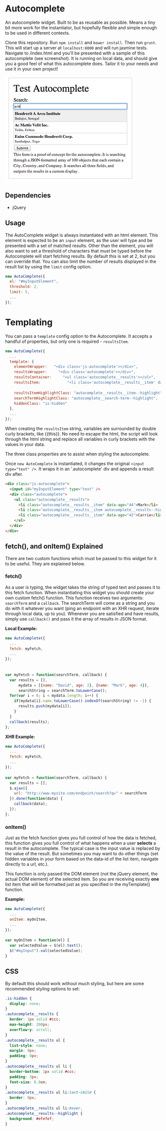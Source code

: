 Autocomplete
============

An autocomplete widget. Built to be as reusable as possible. Means a tiny bit more work for the instantiator, but hopefully flexible and simple enough to be used in different contexts.


Clone this repository. Run `npm install` and `bower install`. Then run `grunt`. This will start up a server at `localhost:8000` and will run jasmine tests. Navigate to /index.html and you'll be presented with a sample of this autocomplete (see screenshot). It is running on local data, and should give you a good feel of what this autocomplete does. Tailor it to your needs and use it in your own project!

![autocomplete](/autocomplete-example.png)

## Dependencies
* jQuery

## Usage
The AutoComplete widget is always instantiated with an html element. This element is expected to be an `input` element, as the user will type and be presented with a set of matched results. Other than the element, you will also want to set a threshold of characters that must be typed before the Autocomplete will start fetching results. By default this is set at 2, but you can override that. You can also limit the number of results displayed in the result list by using the `limit` config option.

```js
new AutoComplete({
  el: "#myInputElement",
  threshold: 2,
  limit: 5,
  ...
});
```

# Templating
You can pass a `template` config option to the Autocomplete. It accepts a handful of properties, but only one is required - `resultsItem`.
```js
new AutoComplete({
  ...
  template: {
    elementWrapper:   "<div class='js-autocomplete'></div>",
    resultsWrapper:     "<div class='autocomplete'></div>",
    resultsContainer:     "<ul class='autocomplete__results'></ul>",
    resultsItem:            "<li class='autocomplete__results__item' data-age='{{age}}'>{{name}}</li>",

    resultsItemHighlightClass: "autocomplete__results__item--highlight",
    searchTermHighlightClass: "autocomplete__search-term--highlight",
    hiddenClass: "is-hidden"
  },
  ...
});
```
When creating the `resultsItem` string, variables are surrounded by double curly brackets, like {{this}}. No need to escape the html, the script will look through the html string and replace all variables in curly brackets with the values in your data.

The three class properties are to assist when styling the autocomplete.

Once `new AutoComplete` is instantiated, it changes the original `<input type="text" />`. It wraps it in an '.autocomplete' div and appends a result div after.

```html
<div class="js-autocomplete">
  <input id="myInputElement" type="text" />
  <div class="autocomplete">
    <ul class="autocomplete__results">
      <li class="autocomplete__results__item" data-age="44">Mark</li>
      <li class="autocomplete__results__item autocomplete__results--highlight" data-age="24">Daniel</li>
      <li class="autocomplete__results__item" data-age="42">Carrie</li>
    </ul>
  </div>
</div>
```

## fetch(), and onItem() Explained
There are two custom functions which must be passed to this widget for it to be useful. They are explained below.

### fetch()
As a user is typing, the widget takes the string of typed text and passes it to this fetch function. When instantiating this widget you should create your own custom fetch() function. This function receives two arguments: `searchTerm` and a `callback`. The searchTerm will come as a string and you do with it whatever you want (ping an endpoint with an XHR request, iterate through local data, up to you). Whenever you are satisfied and have results, simply use `callback()` and pass it the array of results in JSON format.

**Local Example:**
```js
new AutoComplete({
  ...
  fetch: myFetch,
  ...
});


var myFetch = function(searchTerm, callback) {
  var results = [],
      mydata = [{name: "David", age: 2}, {name: "Mark", age: 4}],
      searchString = searchTerm.toLowerCase();
  for(var i = 0; i < mydata.length; i++) {
    if(mydata[i].name.toLowerCase().indexOf(searchString) != -1) {
      results.push(mydata[i]);
    }
  }
  callback(results);
};
```

**XHR Example:**
```js
new AutoComplete({
  ...
  fetch: myFetch,
  ...
});

var myFetch = function(searchTerm, callback) {
  var results = [];
  $.ajax({
    url: "http://www.mysite.com/endpoint/search?q=" + searchTerm
  }).done(function(data) {
    callback(data);
  });
};
```

### onItem()
Just as the fetch function gives you full control of how the data is fetched, this function gives you full control of what happens when a user **selects** a result in the autocomplete. The typical case is the input value is replaced by the value of the result. But sometimes you may want to do other things (set hidden variables in your form based on the data-id of the list item, navigate directly to a url, etc.).

This function is only passed the DOM element (not the jQuery element, the actual DOM element) of the selected item. So you are receiving exactly **one** list item that will be formatted just as you specified in the myTemplate() function.

**Example:**
```js
new AutoComplete({
  ...
  onItem: myOnItem,
  ...
});

var myOnItem = function(el) {
  var selectedValue = $(el).text();
  $("#myInput").val(selectedValue);
}
```

## CSS
By default this should work without much styling, but here are some recommended styling options to set:

```css
.is-hidden {
  display: none;
}
.autocomplete__results {
  border: 1px solid #ccc;
  max-height: 200px;
  overflow-y: scroll;
}
.autocomplete__results ul {
  list-style: none;
  margin: 0px;
  padding: 0px;
}
.autocomplete__results ul li {
  border-bottom: 1px solid #ccc;
  padding: 3px;
  font-size: 0.8em;
}
.autocomplete__results ul li:last-child {
  border: 0px;
}
.autocomplete__results ul li:hover,
.autocomplete__results--highlight {
  background: #efefef;
}
```
